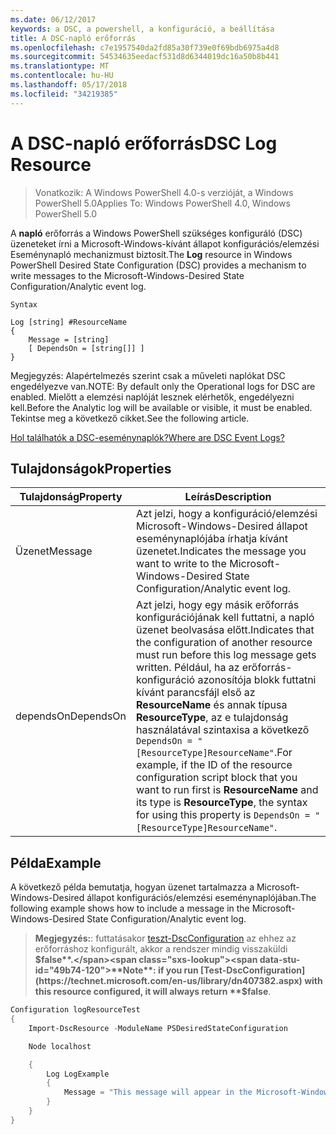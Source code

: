 ```yaml
---
ms.date: 06/12/2017
keywords: a DSC, a powershell, a konfiguráció, a beállítása
title: A DSC-napló erőforrás
ms.openlocfilehash: c7e1957540da2fd85a30f739e0f69bdb6975a4d8
ms.sourcegitcommit: 54534635eedacf531d8d6344019dc16a50b8b441
ms.translationtype: MT
ms.contentlocale: hu-HU
ms.lasthandoff: 05/17/2018
ms.locfileid: "34219385"
---
```

# <a name="dsc-log-resource"></a><span data-ttu-id="49b74-103">A DSC-napló erőforrás</span><span class="sxs-lookup"><span data-stu-id="49b74-103">DSC Log Resource</span></span>

> <span data-ttu-id="49b74-104">Vonatkozik: A Windows PowerShell 4.0-s verzióját, a Windows PowerShell 5.0</span><span class="sxs-lookup"><span data-stu-id="49b74-104">Applies To: Windows PowerShell 4.0, Windows PowerShell 5.0</span></span>

<span data-ttu-id="49b74-105">A __napló__ erőforrás a Windows PowerShell szükséges konfiguráló (DSC) üzeneteket írni a Microsoft-Windows-kívánt állapot konfigurációs/elemzési Eseménynapló mechanizmust biztosít.</span><span class="sxs-lookup"><span data-stu-id="49b74-105">The __Log__ resource in Windows PowerShell Desired State Configuration (DSC) provides a mechanism to write messages to the Microsoft-Windows-Desired State Configuration/Analytic event log.</span></span>

```
Syntax

Log [string] #ResourceName
{
    Message = [string]
    [ DependsOn = [string[]] ]
}
```

<span data-ttu-id="49b74-106">Megjegyzés: Alapértelmezés szerint csak a műveleti naplókat DSC engedélyezve van.</span><span class="sxs-lookup"><span data-stu-id="49b74-106">NOTE: By default only the Operational logs for DSC are enabled.</span></span>
<span data-ttu-id="49b74-107">Mielőtt a elemzési naplóját lesznek elérhetők, engedélyezni kell.</span><span class="sxs-lookup"><span data-stu-id="49b74-107">Before the Analytic log will be available or visible, it must be enabled.</span></span>
<span data-ttu-id="49b74-108">Tekintse meg a következő cikket.</span><span class="sxs-lookup"><span data-stu-id="49b74-108">See the following article.</span></span>

[<span data-ttu-id="49b74-109">Hol találhatók a DSC-eseménynaplók?</span><span class="sxs-lookup"><span data-stu-id="49b74-109">Where are DSC Event Logs?</span></span>](https://msdn.microsoft.com/en-us/powershell/dsc/troubleshooting#where-are-dsc-event-logs)

## <a name="properties"></a><span data-ttu-id="49b74-110">Tulajdonságok</span><span class="sxs-lookup"><span data-stu-id="49b74-110">Properties</span></span>
|  <span data-ttu-id="49b74-111">Tulajdonság</span><span class="sxs-lookup"><span data-stu-id="49b74-111">Property</span></span>  |  <span data-ttu-id="49b74-112">Leírás</span><span class="sxs-lookup"><span data-stu-id="49b74-112">Description</span></span>   |
|---|---|
| <span data-ttu-id="49b74-113">Üzenet</span><span class="sxs-lookup"><span data-stu-id="49b74-113">Message</span></span>| <span data-ttu-id="49b74-114">Azt jelzi, hogy a konfiguráció/elemzési Microsoft-Windows-Desired állapot eseménynaplójába írhatja kívánt üzenetet.</span><span class="sxs-lookup"><span data-stu-id="49b74-114">Indicates the message you want to write to the Microsoft-Windows-Desired State Configuration/Analytic event log.</span></span>|
| <span data-ttu-id="49b74-115">dependsOn</span><span class="sxs-lookup"><span data-stu-id="49b74-115">DependsOn</span></span> | <span data-ttu-id="49b74-116">Azt jelzi, hogy egy másik erőforrás konfigurációjának kell futtatni, a napló üzenet beolvasása előtt.</span><span class="sxs-lookup"><span data-stu-id="49b74-116">Indicates that the configuration of another resource must run before this log message gets written.</span></span> <span data-ttu-id="49b74-117">Például, ha az erőforrás-konfiguráció azonosítója blokk futtatni kívánt parancsfájl első az __ResourceName__ és annak típusa __ResourceType__, az e tulajdonság használatával szintaxisa a következő `DependsOn = "[ResourceType]ResourceName"`.</span><span class="sxs-lookup"><span data-stu-id="49b74-117">For example, if the ID of the resource configuration script block that you want to run first is __ResourceName__ and its type is __ResourceType__, the syntax for using this property is `DependsOn = "[ResourceType]ResourceName"`.</span></span>|

## <a name="example"></a><span data-ttu-id="49b74-118">Példa</span><span class="sxs-lookup"><span data-stu-id="49b74-118">Example</span></span>

<span data-ttu-id="49b74-119">A következő példa bemutatja, hogyan üzenet tartalmazza a Microsoft-Windows-Desired állapot konfigurációs/elemzési eseménynaplójában.</span><span class="sxs-lookup"><span data-stu-id="49b74-119">The following example shows how to include a message in the Microsoft-Windows-Desired State Configuration/Analytic event log.</span></span>

> <span data-ttu-id="49b74-120">**Megjegyzés:**: futtatásakor [teszt-DscConfiguration](https://technet.microsoft.com/en-us/library/dn407382.aspx) az ehhez az erőforráshoz konfigurált, akkor a rendszer mindig visszaküldi **$false**.</span><span class="sxs-lookup"><span data-stu-id="49b74-120">**Note**: if you run [Test-DscConfiguration](https://technet.microsoft.com/en-us/library/dn407382.aspx) with this resource configured, it will always return **$false**.</span></span>

```powershell
Configuration logResourceTest
{
    Import-DscResource -ModuleName PSDesiredStateConfiguration

    Node localhost

    {
        Log LogExample
        {
            Message = "This message will appear in the Microsoft-Windows-Desired State Configuration/Analytic event log."
        }
    }
}
```